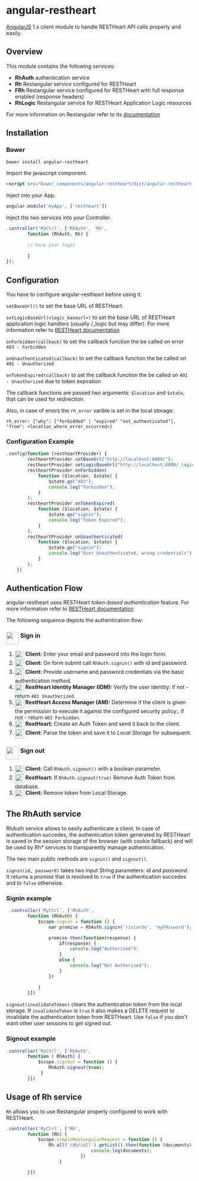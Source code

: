 # angular-restheart

[AngularJS](https://angularjs.org) 1.x client module to handle RESTHeart API calls properly and easily.

## Overview

This module contains the following services:

- **RhAuth** authentication service
- **Rh** Restangular service configured for RESTHeart
- **FRh** Restangular service configured for RESTHeart with full response enabled (response headers)
- **RhLogic** Restangular service for RESTHeart Application Logic resources

For more information on Restangular refer to its [documentation](https://github.com/mgonto/restangular)

## Installation

### Bower

```
bower install angular-restheart
```

Import the javascript component.

```html
<script src="bower_components/angular-restheart/dist/angular-restheart.min.js"></script>
```

Inject into your App.

```javascript
angular.module('myApp', ['restheart'])
```

Inject the two services into your Controller.

```javascript
.controller('MyCtrl', ['RhAuth', 'Rh',
        function (RhAuth, Rh) {
        
        // here your logic
        
        }
});
```


## Configuration

You have to configure angular-restheart before using it.

`setBaseUrl()` to set the base URL of RESTHeart.

`setLogicBaseUrl(<logic_baseurl>)` to set the base URL of RESTHeart application logic handlers (usually <baseUrl>/_logic but may differ). For more information refer to [RESTHeart documentation](https://softinstigate.atlassian.net/wiki/x/IoCw)

`onForbidden(callback)` to set the callback function the be called on error `403 - Forbidden`

`onUnauthenticated(callback)` to set the callback function the be called on `401 - Unauthorized`

`onTokenExpired(callback)` to set the callback function the be called on `401 - Unauthorized` due to token expiration 

The callback functions are passed two arguments: `$location` and `$state`, that can be used for redirection. 

Also, in case of errors the `rh_error` varible is set in the local storage:

```
rh_error: {"why": ["forbidded" | "expired" "not_authenticated"], "from": <location_where_error_occurred>}
``` 

### Configuration Example
```javascript
.config(function (restheartProvider) {
        restheartProvider.setBaseUrl("http://localhost:8080/");
        restheartProvider.setLogicBaseUrl("http://localhost:8080/_logic");
        restheartProvider.onForbidden(
            function ($location, $state) {
                $state.go("403");
                console.log("Forbidden");
            }
        );
        restheartProvider.onTokenExpired(
            function ($location, $state) {
                $state.go("signin");
                console.log("Token Expired");
            }
        );
        restheartProvider.onUnauthenticated(
            function ($location, $state) {
                $state.go("signin");
                console.log("User Unauthenticated, wrong credentials");
            }
        );
    })
```


## Authentication Flow

angular-restheart uses RESTHeart *token-based authentication* feature. For more information refer to [RESTHeart documentation](https://softinstigate.atlassian.net/wiki/x/JgDM)

The following sequence depicts the authentication flow:

### <img height="34" align="top" src="http://tech-lives.com/wp-content/uploads/2012/03/Lock-icon.png"> Sign in

1. <img height="24" align="top" src="https://i.ytimg.com/i/bn1OgGei-DV7aSRo_HaAiw/mq1.jpg?v=4f8f2cc9"> **Client:** Enter your email and password into the login form.
2. <img height="24" align="top" src="https://i.ytimg.com/i/bn1OgGei-DV7aSRo_HaAiw/mq1.jpg?v=4f8f2cc9"> **Client:** On form submit call `RhAuth.signin()` with id and password.
3. <img height="24" align="top" src="https://i.ytimg.com/i/bn1OgGei-DV7aSRo_HaAiw/mq1.jpg?v=4f8f2cc9"> **Client:** Provide username and password credentials via the basic authentication method.
4. <img height="24" align="top" src="http://icons.iconarchive.com/icons/oxygen-icons.org/oxygen/256/Places-network-server-database-icon.png"> **RestHeart Identity Manager (IDM):** Verify the user identity: if not - return `401 Unauthorized`.
5. <img height="24" align="top" src="http://icons.iconarchive.com/icons/oxygen-icons.org/oxygen/256/Places-network-server-database-icon.png"> **RestHeart Access Manager (AM):** Determine if the client is given the permission to execute it against the configured security policy:, if not - return `403 Forbidden`.
6. <img height="24" align="top" src="http://icons.iconarchive.com/icons/oxygen-icons.org/oxygen/256/Places-network-server-database-icon.png"> **RestHeart:** Create an Auth Token and send it back to the client.
7. <img height="24" align="top" src="https://i.ytimg.com/i/bn1OgGei-DV7aSRo_HaAiw/mq1.jpg?v=4f8f2cc9"> **Client:** Parse the token and save it to *Local Storage* for subsequent.

### <img height="34" align="top" src="http://i.imgur.com/S5Ei6Rj.png"> Sign out
1. <img height="24" align="top" src="https://i.ytimg.com/i/bn1OgGei-DV7aSRo_HaAiw/mq1.jpg?v=4f8f2cc9"> **Client:** Call `RhAuth.signout()` with a boolean parameter.
2. <img height="24" align="top" src="http://icons.iconarchive.com/icons/oxygen-icons.org/oxygen/256/Places-network-server-database-icon.png"> **RestHeart:** If `RhAuth.signout(true)` Remove Auth Token from database.
3. <img height="24" align="top" src="https://i.ytimg.com/i/bn1OgGei-DV7aSRo_HaAiw/mq1.jpg?v=4f8f2cc9"> **Client:** Remove token from Local Storage.

## The RhAuth service

RhAuth service allows to easily authenticate a client. In case of authentication succedes, the authentication token generated by RESTHeart is saved in the session storage of the browser (with cookie fallback) and will be used by Rh* services to transparently manage authentication.

The two main public methods are `signin()` and `signout()`.

`signin(id, password)` takes two input String parameters: *id* and *password*. It returns a *promise* that is resolved to `true` if the authentication succedes and to `false` otherwise.

### Signin example
```javascript
 .controller('MyCtrl', ['RhAuth',
        function (RhAuth) {
            $scope.signin = function () {
                var promise = RhAuth.signin('riccardo', 'myP4ssword');

                promise.then(function(response) {
                    if(response) {
                        console.log("Authorized");
                    }
                    else {
                        console.log("Not Authorized");
                    }
                })
                   
            }
        }])
```


`signout(invalidateToken)` clears the authentication token from the local storage. If `invalidateToken` is `true` it also makes a DELETE request to invalidate the authentication token from RESTHeart. Use `false` if you don't want other user sessions to get signed out.

### Signout example
```javascript
.controller('MyCtrl', ['RhAuth',
        function ( RhAuth) {
            $scope.signout = function () {
                RhAuth.signout(true);
             }
        }])
```


## Usage of Rh service

`Rh` allows you to use Restangular properly configured to work with RESTHeart.

```javascript
.controller('MyCtrl', ['Rh',
        function (Rh) {
            $scope.simpleRestangularRequest = function () {
                Rh.all('/db/coll').getList().then(function (documents) { // returns a list of the collection documents
                                console.log(documents); 
                            })
                    }

        }])
```

